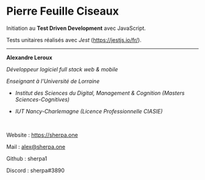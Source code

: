 # Pierre Feuille Ciseaux

Initiation au __Test Driven Development__ avec JavaScript.

Tests unitaires réalisés avec _Jest_ (https://jestjs.io/fr/).

----

__Alexandre Leroux__

_Développeur logiciel full stack web & mobile_

_Enseignant à l'Université de Lorraine_

- _Institut des Sciences du Digital, Management & Cognition (Masters Sciences-Cognitives)_

- _IUT Nancy-Charlemagne (Licence Professionnelle CIASIE)_

<br>

Website : https://sherpa.one

Mail : alex@sherpa.one

Github : sherpa1

Discord : sherpa#3890
